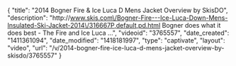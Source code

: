 {
    "title": "2014 Bogner Fire & Ice Luca D Mens Jacket Overview by SkisDO",
    "description": "http:\/\/www.skis.com\/Bogner-Fire---Ice-Luca-Down-Mens-Insulated-Ski-Jacket-2014\/316667P,default,pd.html Bogner does what it does best - The Fire and Ice Luca ...",
    "videoid": "3765557",
    "date_created": "1411361094",
    "date_modified": "1418181997",
    "type": "captivate",
    "layout": "video",
    "url": "\/v\/2014-bogner-fire-ice-luca-d-mens-jacket-overview-by-skisdo\/3765557"
}